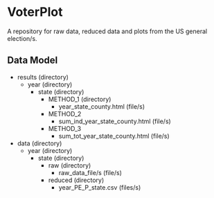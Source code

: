 # VoterPlot
A repository for raw data, reduced data and plots from the US general election/s.

## Data Model

- results (directory)
  - year  (directory)
    - state (directory)
      - METHOD_1  (directory)
        - year_state_county.html  (file/s)
      - METHOD_2
        - sum_ind_year_state_county.html  (file/s)
      - METHOD_3
        - sum_tot_year_state_county.html  (file/s)
- data  (directory)
  - year  (directory)
    - state (directory)
      - raw (directory)
        - raw_data_file/s (file/s)
      - reduced (directory)
        - year_PE_P_state.csv (files/s)
